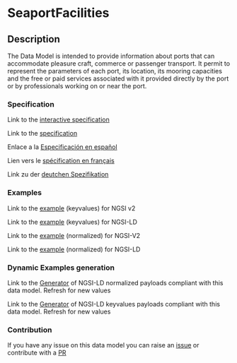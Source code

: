 # SeaportFacilities

## Description 

The Data Model is intended to provide information about ports that can accommodate pleasure craft, commerce or passenger  transport. It permit to represent the parameters of each port, its location, its mooring capacities and the free or paid services associated with it provided directly by the port or by professionals working on or near the port.
### Specification

Link to the [interactive specification](https://swagger.lab.fiware.org/?url=https://github.com/smart-data-models/dataModel.Ports/blob/master/SeaportFacilities/swagger.yaml)

Link to the [specification](https://github.com/smart-data-models/dataModel.Ports/blob/master/SeaportFacilities/doc/spec.md)

Enlace a la [Especificación en español](https://github.com/smart-data-models/dataModel.Ports/blob/master/SeaportFacilities/doc/spec_ES.md)

Lien vers le [spécification en français](https://github.com/smart-data-models/dataModel.Ports/blob/master/SeaportFacilities/doc/spec_FR.md)

Link zu der [deutchen Spezifikation](https://github.com/smart-data-models/dataModel.Ports/blob/master/SeaportFacilities/doc/spec_DE.md)
### Examples

Link to the [example](https://github.com/smart-data-models/dataModel.Ports/blob/master/SeaportFacilities/examples/example.json) (keyvalues) for NGSI v2

Link to the [example](https://github.com/smart-data-models/dataModel.Ports/blob/master/SeaportFacilities/examples/example.jsonld) (keyvalues) for NGSI-LD

Link to the [example](https://github.com/smart-data-models/dataModel.Ports/blob/master/SeaportFacilities/examples/example-normalized.json) (normalized) for NGSI-V2

Link to the [example](https://github.com/smart-data-models/dataModel.Ports/blob/master/SeaportFacilities/examples/example-normalized.jsonld) (normalized) for NGSI-LD
### Dynamic Examples generation

Link to the [Generator](https://smartdatamodels.org/extra/ngsi-ld_generator_v0.92.php?schemaUrl=https://raw.githubusercontent.com/smart-data-models/dataModel.Ports/master/SeaportFacilities/schema.json&email=info@smartdatamodels.org) of NGSI-LD normalized payloads compliant with this data model. Refresh for new values

Link to the [Generator](https://smartdatamodels.org/extra/ngsi-ld_generator_keyvalues_v0.92.php?schemaUrl=https://raw.githubusercontent.com/smart-data-models/dataModel.Ports/master/SeaportFacilities/schema.json&email=info@smartdatamodels.org) of NGSI-LD keyvalues payloads compliant with this data model. Refresh for new values
### Contribution

 If you have any issue on this data model you can raise an [issue](https://github.com/smart-data-models/dataModel.Ports/issues)  or contribute with a [PR](https://github.com/smart-data-models/dataModel.Ports/pulls)